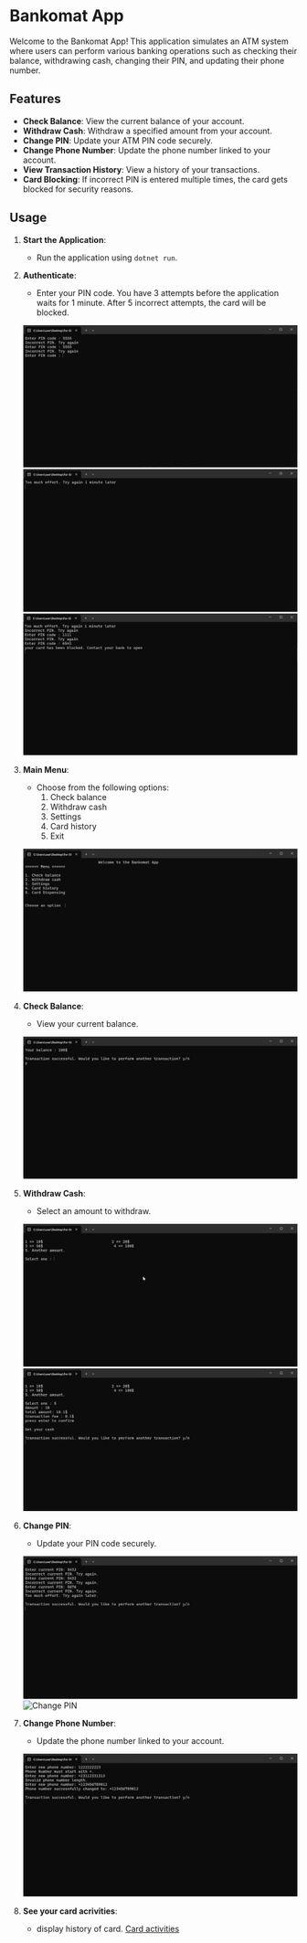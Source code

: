 # Bankomat App

Welcome to the Bankomat App! This application simulates an ATM system where users can perform various banking operations such as checking their balance, withdrawing cash, changing their PIN, and updating their phone number.

## Features

- **Check Balance**: View the current balance of your account.
- **Withdraw Cash**: Withdraw a specified amount from your account.
- **Change PIN**: Update your ATM PIN code securely.
- **Change Phone Number**: Update the phone number linked to your account.
- **View Transaction History**: View a history of your transactions.
- **Card Blocking**: If incorrect PIN is entered multiple times, the card gets blocked for security reasons.


## Usage

1. **Start the Application**:
    - Run the application using `dotnet run`.

2. **Authenticate**:
    - Enter your PIN code. You have 3 attempts before the application waits for 1 minute. After 5 incorrect attempts, the card will be blocked.

    ![Authentication](https://github.com/Ulugbek1904/AutomatedTellerMachineApp/blob/main/images/Authentication1.png?raw=true)
    ![Main Menu](https://github.com/Ulugbek1904/AutomatedTellerMachineApp/blob/main/images/Authentication2.png?raw=true)
    ![Main Menu](https://github.com/Ulugbek1904/AutomatedTellerMachineApp/blob/main/images/Authentication3.png?raw=true)
4. **Main Menu**:
    - Choose from the following options:
        1. Check balance
        2. Withdraw cash
        3. Settings
        4. Card history
        5. Exit

    ![Main Menu](https://github.com/Ulugbek1904/AutomatedTellerMachineApp/blob/main/images/MainMenu.png?raw=true)

5. **Check Balance**:
    - View your current balance.

    ![Check Balance](https://github.com/Ulugbek1904/AutomatedTellerMachineApp/blob/main/images/Balance.png?raw=true)

6. **Withdraw Cash**:
    - Select an amount to withdraw.

    ![Withdraw Cash](https://github.com/Ulugbek1904/AutomatedTellerMachineApp/blob/main/images/Withdraw1.png?raw=true)
    ![Withdraw Cash](https://github.com/Ulugbek1904/AutomatedTellerMachineApp/blob/main/images/Withdraw2.png?raw=true)
   
8. **Change PIN**:
    - Update your PIN code securely.

    ![Change PIN](https://github.com/Ulugbek1904/AutomatedTellerMachineApp/blob/main/images/changePin1.png?raw=true)
    ![Change PIN]()
   
10. **Change Phone Number**:
    - Update the phone number linked to your account.

    ![Change Phone Number](https://github.com/Ulugbek1904/AutomatedTellerMachineApp/blob/main/images/changePhone.png?raw=true)

11. **See your card acrivities**:
    - display history of card.
    [Card activities](https://github.com/Ulugbek1904/AutomatedTellerMachineApp/blob/main/images/CardHistory.png?raw=true)
